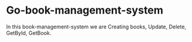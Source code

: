 # Go-book-management-system
In this book-management-system we are Creating books, Update, Delete, GetById, GetBook.
